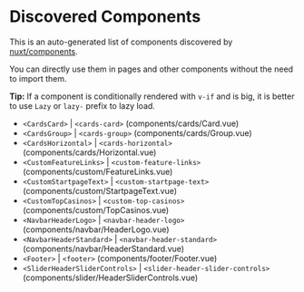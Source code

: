 # Discovered Components

This is an auto-generated list of components discovered by [nuxt/components](https://github.com/nuxt/components).

You can directly use them in pages and other components without the need to import them.

**Tip:** If a component is conditionally rendered with `v-if` and is big, it is better to use `Lazy` or `lazy-` prefix to lazy load.

- `<CardsCard>` | `<cards-card>` (components/cards/Card.vue)
- `<CardsGroup>` | `<cards-group>` (components/cards/Group.vue)
- `<CardsHorizontal>` | `<cards-horizontal>` (components/cards/Horizontal.vue)
- `<CustomFeatureLinks>` | `<custom-feature-links>` (components/custom/FeatureLinks.vue)
- `<CustomStartpageText>` | `<custom-startpage-text>` (components/custom/StartpageText.vue)
- `<CustomTopCasinos>` | `<custom-top-casinos>` (components/custom/TopCasinos.vue)
- `<NavbarHeaderLogo>` | `<navbar-header-logo>` (components/navbar/HeaderLogo.vue)
- `<NavbarHeaderStandard>` | `<navbar-header-standard>` (components/navbar/HeaderStandard.vue)
- `<Footer>` | `<footer>` (components/footer/Footer.vue)
- `<SliderHeaderSliderControls>` | `<slider-header-slider-controls>` (components/slider/HeaderSliderControls.vue)
